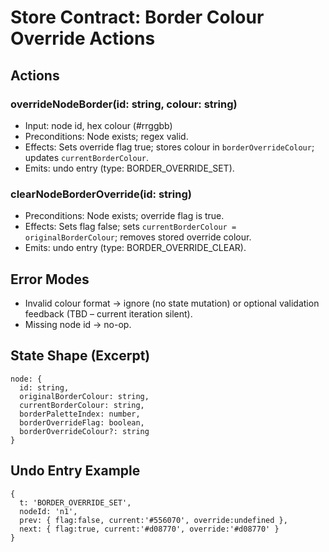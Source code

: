 # Store Contract: Border Colour Override Actions

## Actions
### overrideNodeBorder(id: string, colour: string)
- Input: node id, hex colour (#rrggbb)
- Preconditions: Node exists; regex valid.
- Effects: Sets override flag true; stores colour in `borderOverrideColour`; updates `currentBorderColour`.
- Emits: undo entry (type: BORDER_OVERRIDE_SET).

### clearNodeBorderOverride(id: string)
- Preconditions: Node exists; override flag is true.
- Effects: Sets flag false; sets `currentBorderColour = originalBorderColour`; removes stored override colour.
- Emits: undo entry (type: BORDER_OVERRIDE_CLEAR).

## Error Modes
- Invalid colour format → ignore (no state mutation) or optional validation feedback (TBD – current iteration silent).
- Missing node id → no-op.

## State Shape (Excerpt)
```
node: {
  id: string,
  originalBorderColour: string,
  currentBorderColour: string,
  borderPaletteIndex: number,
  borderOverrideFlag: boolean,
  borderOverrideColour?: string
}
```

## Undo Entry Example
```
{
  t: 'BORDER_OVERRIDE_SET',
  nodeId: 'n1',
  prev: { flag:false, current:'#556070', override:undefined },
  next: { flag:true, current:'#d08770', override:'#d08770' }
}
```
